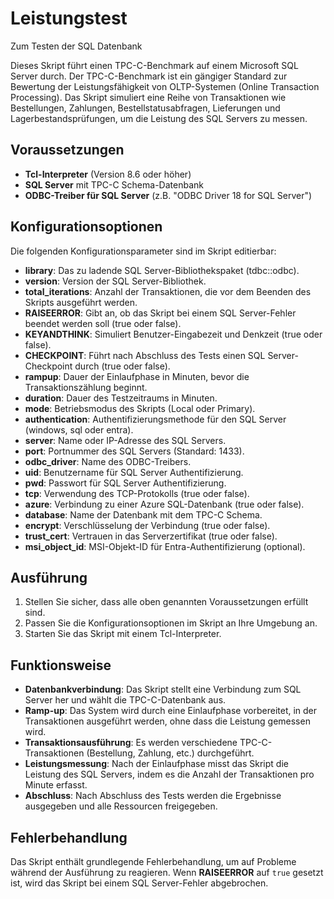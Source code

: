 # Leistungstest

Zum Testen der SQL Datenbank

Dieses Skript führt einen TPC-C-Benchmark auf einem Microsoft SQL Server durch. Der TPC-C-Benchmark ist ein gängiger Standard zur Bewertung der Leistungsfähigkeit von OLTP-Systemen (Online Transaction Processing). Das Skript simuliert eine Reihe von Transaktionen wie Bestellungen, Zahlungen, Bestellstatusabfragen, Lieferungen und Lagerbestandsprüfungen, um die Leistung des SQL Servers zu messen.

## Voraussetzungen

- **Tcl-Interpreter** (Version 8.6 oder höher)
- **SQL Server** mit TPC-C Schema-Datenbank
- **ODBC-Treiber für SQL Server** (z.B. "ODBC Driver 18 for SQL Server")

## Konfigurationsoptionen

Die folgenden Konfigurationsparameter sind im Skript editierbar:

- **library**: Das zu ladende SQL Server-Bibliothekspaket (tdbc::odbc).
- **version**: Version der SQL Server-Bibliothek.
- **total_iterations**: Anzahl der Transaktionen, die vor dem Beenden des Skripts ausgeführt werden.
- **RAISEERROR**: Gibt an, ob das Skript bei einem SQL Server-Fehler beendet werden soll (true oder false).
- **KEYANDTHINK**: Simuliert Benutzer-Eingabezeit und Denkzeit (true oder false).
- **CHECKPOINT**: Führt nach Abschluss des Tests einen SQL Server-Checkpoint durch (true oder false).
- **rampup**: Dauer der Einlaufphase in Minuten, bevor die Transaktionszählung beginnt.
- **duration**: Dauer des Testzeitraums in Minuten.
- **mode**: Betriebsmodus des Skripts (Local oder Primary).
- **authentication**: Authentifizierungsmethode für den SQL Server (windows, sql oder entra).
- **server**: Name oder IP-Adresse des SQL Servers.
- **port**: Portnummer des SQL Servers (Standard: 1433).
- **odbc_driver**: Name des ODBC-Treibers.
- **uid**: Benutzername für SQL Server Authentifizierung.
- **pwd**: Passwort für SQL Server Authentifizierung.
- **tcp**: Verwendung des TCP-Protokolls (true oder false).
- **azure**: Verbindung zu einer Azure SQL-Datenbank (true oder false).
- **database**: Name der Datenbank mit dem TPC-C Schema.
- **encrypt**: Verschlüsselung der Verbindung (true oder false).
- **trust_cert**: Vertrauen in das Serverzertifikat (true oder false).
- **msi_object_id**: MSI-Objekt-ID für Entra-Authentifizierung (optional).

## Ausführung

1. Stellen Sie sicher, dass alle oben genannten Voraussetzungen erfüllt sind.
2. Passen Sie die Konfigurationsoptionen im Skript an Ihre Umgebung an.
3. Starten Sie das Skript mit einem Tcl-Interpreter.

## Funktionsweise

- **Datenbankverbindung**: Das Skript stellt eine Verbindung zum SQL Server her und wählt die TPC-C-Datenbank aus.
- **Ramp-up**: Das System wird durch eine Einlaufphase vorbereitet, in der Transaktionen ausgeführt werden, ohne dass die Leistung gemessen wird.
- **Transaktionsausführung**: Es werden verschiedene TPC-C-Transaktionen (Bestellung, Zahlung, etc.) durchgeführt.
- **Leistungsmessung**: Nach der Einlaufphase misst das Skript die Leistung des SQL Servers, indem es die Anzahl der Transaktionen pro Minute erfasst.
- **Abschluss**: Nach Abschluss des Tests werden die Ergebnisse ausgegeben und alle Ressourcen freigegeben.

## Fehlerbehandlung

Das Skript enthält grundlegende Fehlerbehandlung, um auf Probleme während der Ausführung zu reagieren. Wenn **RAISEERROR** auf `true` gesetzt ist, wird das Skript bei einem SQL Server-Fehler abgebrochen.
